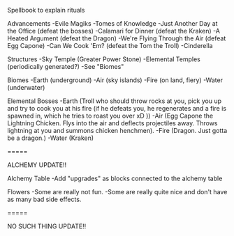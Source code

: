 Spellbook to explain rituals



Advancements
-Evile Magiks
-Tomes of Knowledge
-Just Another Day at the Office (defeat the bosses)
-Calamari for Dinner (defeat the Kraken)
-A Heated Argument (defeat the Dragon)
-We're Flying Through the Air (defeat Egg Capone)
-Can We Cook 'Em? (defeat the Tom the Troll)
-Cinderella

Structures
-Sky Temple (Greater Power Stone)
-Elemental Temples (periodically generated?)
-See "Biomes"

Biomes
-Earth (underground)
-Air (sky islands)
-Fire (on land, fiery)
-Water (underwater)

Elemental Bosses
-Earth (Troll who should throw rocks at you, pick you up and try to cook you at his fire (if he defeats you, he regenerates and a fire is spawned in, which he tries to roast you over xD ))
-Air (Egg Capone the Lightning Chicken. Flys into the air and deflects projectiles away. Throws lightning at you and summons chicken henchmen).
-Fire (Dragon. Just gotta be a dragon.)
-Water (Kraken)

=====

ALCHEMY UPDATE!!

Alchemy Table
-Add "upgrades" as blocks connected to the alchemy table

Flowers
-Some are really not fun.
-Some are really quite nice and don't have as many bad side effects.

=====

NO SUCH THING UPDATE!!

